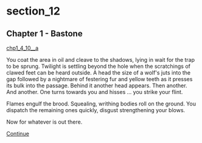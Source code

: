 
# section_12

## Chapter 1 - Bastone

[chp1_4_10__a](../../decomp/app/src/main/res/raw/chp1_4_10__a.mp3 ':include :type=audio')

You coat the area in oil and cleave to the shadows, lying in wait for the trap to be sprung. Twilight is settling beyond the hole when the scratchings of clawed feet can be heard outside. A head the size of a wolf's juts into the gap followed by a nightmare of festering fur and yellow teeth as it presses its bulk into the passage. Behind it another head appears. Then another. And another. One turns towards you and hisses … you strike your flint.

Flames engulf the brood. Squealing, writhing bodies roll on the ground. You dispatch the remaining ones quickly, disgust strengthening your blows.

Now for whatever is out there.

[Continue](output/chapter1/section_17.md)


